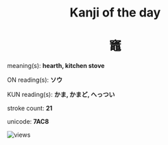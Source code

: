 <h1 align="center">Kanji of the day</h1>
<h1 align="center">竈</h1>
<p align="left">meaning(s): <b>hearth, kitchen stove</b></p>
<p align="left">ON reading(s): <b>ソウ</b></p>
<p align="left">KUN reading(s): <b>かま, かまど, へっつい</b></p>
<p align="left">stroke count: <b>21</b></p>
<p align="left">unicode: <b>7AC8</b></p>
<p align="left"><img src="https://komarev.com/ghpvc/?username=tristanwagner-kanjioftheday&label=Views&color=0e75b6&style=flat" alt="views"/></p>
